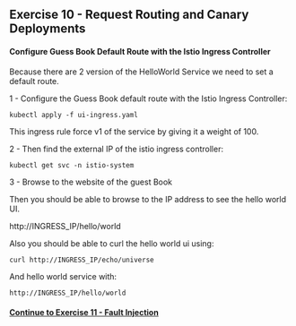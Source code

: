 ## Exercise 10 - Request Routing and Canary Deployments

#### Configure Guess Book Default Route with the Istio Ingress Controller

Because there are 2 version of the HelloWorld Service we need to set a default route.

1 - Configure the Guess Book default route with the Istio Ingress Controller:

```
kubectl apply -f ui-ingress.yaml
```

This ingress rule force v1 of the service by giving it a weight of 100.

2 - Then find the external IP of the istio ingress controller:

```
kubectl get svc -n istio-system
```

3 - Browse to the website of the guest Book

Then you should be able to browse to the IP address to see the hello world UI.  

http://INGRESS_IP/hello/world

Also you should be able to curl the hello world ui using:

```
curl http://INGRESS_IP/echo/universe  
```

And hello world service with:

```
http://INGRESS_IP/hello/world
```

#### [Continue to Exercise 11 - Fault Injection](../exercise-11/README.md)
